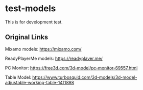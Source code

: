 # test-models

This is for development test.

## Original Links

Mixamo models: https://mixamo.com/

ReadyPlayerMe models: https://readyplayer.me/

PC Monitor: https://free3d.com/3d-model/pc-monitor-69557.html

Table Model: https://www.turbosquid.com/3d-models/3d-model-adjustable-working-table-1411898
